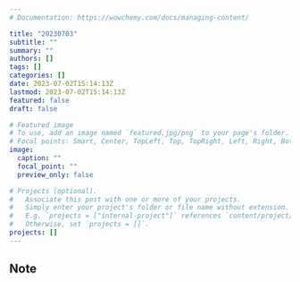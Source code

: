 ```yaml
---
# Documentation: https://wowchemy.com/docs/managing-content/

title: "20230703"
subtitle: ""
summary: ""
authors: []
tags: []
categories: []
date: 2023-07-02T15:14:13Z
lastmod: 2023-07-02T15:14:13Z
featured: false
draft: false

# Featured image
# To use, add an image named `featured.jpg/png` to your page's folder.
# Focal points: Smart, Center, TopLeft, Top, TopRight, Left, Right, BottomLeft, Bottom, BottomRight.
image:
  caption: ""
  focal_point: ""
  preview_only: false

# Projects (optional).
#   Associate this post with one or more of your projects.
#   Simply enter your project's folder or file name without extension.
#   E.g. `projects = ["internal-project"]` references `content/project/deep-learning/index.md`.
#   Otherwise, set `projects = []`.
projects: []
---
```


## Note

